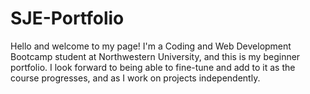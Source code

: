 # SJE-Portfolio

Hello and welcome to my page! I'm a Coding and Web Development Bootcamp student at Northwestern University, and this is my beginner portfolio. I look forward to being able to fine-tune and add to it as the course progresses, and as I work on projects independently.
